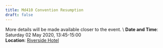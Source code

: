 ```yaml
---
title: Md410 Convention Resumption
draft: false
---
```


More details will be made available closer to the event. \\
**Date and Time**: Saturday 02 May 2020, 13:45-15:00 \
**Location**: [Riverside Hotel](/venue)
